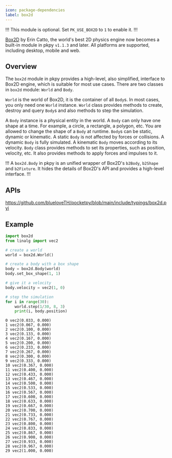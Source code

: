 ```yaml
---
icon: package-dependencies
label: box2d
---
```


!!!
This module is optional. Set `PK_USE_BOX2D` to `1` to enable it.
!!!

[Box2D](https://box2d.org/) by Erin Catto, the world's best 2D physics engine now becomes a built-in module in pkpy `v1.1.3` and later.
All platforms are supported, including desktop, mobile and web.

## Overview

The `box2d` module in pkpy provides a high-level, also simplified, interface to Box2D engine, which is suitable for most use cases.
There are two classes in `box2d` module: `World` and `Body`.

`World` is the world of Box2D, it is the container of all `Body`s.
In most cases, you only need one `World` instance.
`World` class provides methods to create, destroy and query `Body`s
and also methods to step the simulation.

A `Body` instance is a physical entity in the world.
A `Body` can only have one shape at a time.
For example, a circle, a rectangle, a polygon, etc.
You are allowed to change the shape of a `Body` at runtime.
`Body`s can be static, dynamic or kinematic.
A static `Body` is not affected by forces or collisions.
A dynamic `Body` is fully simulated.
A kinematic `Body` moves according to its velocity.
`Body` class provides methods to set its properties, such as position, velocity, etc.
It also provides methods to apply forces and impulses to it.

!!!
A `box2d.Body` in pkpy is an unified wrapper of Box2D's `b2Body`,
`b2Shape` and `b2Fixture`.
It hides the details of Box2D's API and provides a high-level interface.
!!!

## APIs

https://github.com/blueloveTH/pocketpy/blob/main/include/typings/box2d.pyi

## Example

```python
import box2d
from linalg import vec2

# create a world
world = box2d.World()

# create a body with a box shape
body = box2d.Body(world)
body.set_box_shape(1, 1)

# give it a velocity
body.velocity = vec2(1, 0)

# step the simulation
for i in range(30):
    world.step(1/30, 8, 3)
    print(i, body.position)
```

```
0 vec2(0.033, 0.000)
1 vec2(0.067, 0.000)
2 vec2(0.100, 0.000)
3 vec2(0.133, 0.000)
4 vec2(0.167, 0.000)
5 vec2(0.200, 0.000)
6 vec2(0.233, 0.000)
7 vec2(0.267, 0.000)
8 vec2(0.300, 0.000)
9 vec2(0.333, 0.000)
10 vec2(0.367, 0.000)
11 vec2(0.400, 0.000)
12 vec2(0.433, 0.000)
13 vec2(0.467, 0.000)
14 vec2(0.500, 0.000)
15 vec2(0.533, 0.000)
16 vec2(0.567, 0.000)
17 vec2(0.600, 0.000)
18 vec2(0.633, 0.000)
19 vec2(0.667, 0.000)
20 vec2(0.700, 0.000)
21 vec2(0.733, 0.000)
22 vec2(0.767, 0.000)
23 vec2(0.800, 0.000)
24 vec2(0.833, 0.000)
25 vec2(0.867, 0.000)
26 vec2(0.900, 0.000)
27 vec2(0.933, 0.000)
28 vec2(0.967, 0.000)
29 vec2(1.000, 0.000)
```
